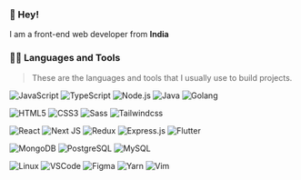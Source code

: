 ### 👋 Hey!
I am a front-end web developer from **India**

### 👨‍💻 Languages and Tools

> These are the languages and tools that I usually use to build projects.

<!-- LANGUAGES -->
![JavaScript](https://img.shields.io/badge/JavaScript-F7DF1E?style=for-the-badge&logo=javascript&logoColor=black)
![TypeScript](https://img.shields.io/badge/TypeScript-%23007ACC.svg?style=for-the-badge&logo=typescript&logoColor=white)
![Node.js](https://img.shields.io/badge/Node.js-43853D?style=for-the-badge&logo=node.js&logoColor=white)
![Java](https://img.shields.io/badge/java-%23ED8B00.svg?style=for-the-badge&logo=java&logoColor=white)
![Golang](https://img.shields.io/badge/Golang-%2300ADD8.svg?style=for-the-badge&logo=go&logoColor=white)

<!-- STYLES -->
![HTML5](https://img.shields.io/badge/HTML5-E34F26?style=for-the-badge&logo=html5&logoColor=white)
![CSS3](https://img.shields.io/badge/CSS3-1572B6?style=for-the-badge&logo=css3&logoColor=white)
![Sass](https://img.shields.io/badge/Sass-CC6699?style=for-the-badge&logo=sass&logoColor=white)
![Tailwindcss](https://img.shields.io/badge/Tailwindcss-%2338B2AC.svg?style=for-the-badge&logo=tailwind-css&logoColor=white)

<!-- LIBRARIES -->
![React](https://img.shields.io/badge/React-20232A?style=for-the-badge&logo=react&logoColor=61DAFB)
![Next JS](https://img.shields.io/badge/Next.JS-black?style=for-the-badge&logo=next.js&logoColor=white)
![Redux](https://img.shields.io/badge/Redux-593D88?style=for-the-badge&logo=redux&logoColor=white)
![Express.js](https://img.shields.io/badge/Express.js-404D59?style=for-the-badge&logo=express&logoColor=white)
![Flutter](https://img.shields.io/badge/Flutter-02569B?style=for-the-badge&logo=flutter&logoColor=white)

<!-- DATABASE -->
![MongoDB](https://img.shields.io/badge/MongoDB-4EA94B?style=for-the-badge&logo=mongodb&logoColor=white)
![PostgreSQL](https://img.shields.io/badge/PostgreSQL-%23316192.svg?style=for-the-badge&logo=postgresql&logoColor=white)
![MySQL](https://img.shields.io/badge/mysql-%2300f.svg?style=for-the-badge&logo=mysql&logoColor=white)

<!-- TOOLS & Other stuffs -->
![Linux](https://img.shields.io/badge/Arch%20Linux-1793D1?logo=arch-linux&logoColor=fff&style=for-the-badge)
![VSCode](https://img.shields.io/badge/Visual_Studio_Code-0078D4?style=for-the-badge&logo=visual%20studio%20code&logoColor=white)
![Figma](https://img.shields.io/badge/Figma-F24E1E?style=for-the-badge&logo=figma&logoColor=white)
![Yarn](https://img.shields.io/badge/yarn-%232C8EBB.svg?style=for-the-badge&logo=yarn&logoColor=white)
![Vim](https://img.shields.io/badge/VIM-%2311AB00.svg?style=for-the-badge&logo=vim&logoColor=white)

<!-- ### 📌 Pinned 

<p align="center">
	<a href="https://github.com/DNI9/your-secrets-re">
		<img width='49%' align="center"
			src="https://github-readme-stats.vercel.app/api/pin/?username=DNI9&repo=your-secrets-re&border_color=C9CBFF&bg_color=1E1E2E&title_color=C9CBFF&text_color=C3BAC6&icon_color=DDB6F2" />
	</a>
	<span>&nbsp;</span>
	<a href="https://github.com/DNI9/markonote">
		<img width='49%' align="center"
			src="https://github-readme-stats.vercel.app/api/pin/?username=DNI9&repo=markonote&border_color=C9CBFF&bg_color=1E1E2E&title_color=C9CBFF&text_color=C3BAC6&icon_color=DDB6F2" />
	</a>
</p>

<p align="center">
	<a href="https://github.com/DNI9/gitdowner-cli">
		<img width='49%' align="center"
			src="https://github-readme-stats.vercel.app/api/pin/?username=DNI9&repo=gitdowner-cli&border_color=C9CBFF&bg_color=1E1E2E&title_color=C9CBFF&text_color=C3BAC6&icon_color=DDB6F2" />
	</a>
	<span>&nbsp;</span>
	<a href="https://github.com/DNI9/remix-supabase">
		<img width='49%' align="center"
			src="https://github-readme-stats.vercel.app/api/pin/?username=DNI9&repo=remix-supabase&border_color=C9CBFF&bg_color=1E1E2E&title_color=C9CBFF&text_color=C3BAC6&icon_color=DDB6F2" />
	</a>
</p>
-->
